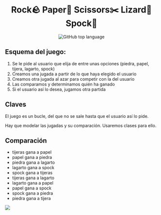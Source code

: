 <h1 align="center">
	Rock🪨 Paper🧻 Scissors✂️ Lizard🦎 Spock🖖
</h1>

<p align="center">
  <img alt="GitHub top language" src="https://img.shields.io/github/languages/top/sigutier/Rock_Paper_Scissors_Lizard_Spock?style=plastic">
 </p>

## Esquema del juego:

1. Se le pide al usuario que elija de entre unas opciones (piedra, papel, tijera, lagarto, spock)
1. Creamos una jugada a partir de lo que haya elegido el usuario
1. Creamos otra jugada al azar para competir con la del usuario
1. Las comparamos y determinamos quién ha ganado
1. Si el usuario así lo desea, jugamos otra partida


## Claves

El juego es un bucle, del que no se sale hasta que el usuario así lo pide.

Hay que modelar las jugadas y su comparación. Usaremos clases para ello.


## Comparación
  * tijeras gana a papel
  * papel gana a piedra
  * piedra gana a lagarto
  * lagarto gana a spock
  * spock gana a tijeras
  * tijeras gana a lagarto
  * lagarto gana a papel
  * papel gana a spock
  * spock gana a piedra
  * piedra gana a tijera
  
  ![](http://geekandsundry.com/wp-content/uploads/2015/05/Rock-Paper-Scissors-Lizard-Spock.jpg)
